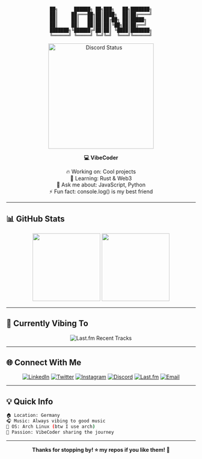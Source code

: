 <div align="center">

```
██╗      ██████╗ ██╗███╗   ██╗███████╗
██║     ██╔═══██╗██║████╗  ██║██╔════╝
██║     ██║   ██║██║██╔██╗ ██║█████╗  
██║     ██║   ██║██║██║╚██╗██║██╔══╝  
███████╗╚██████╔╝██║██║ ╚████║███████╗
╚══════╝ ╚═════╝ ╚═╝╚═╝  ╚═══╝╚══════╝
```

<img src="https://lanyard.cnrad.dev/api/999276298432163891?theme=dark&bg=0d1117&animated=true&hideDiscrim=false&borderRadius=30px&idleMessage=Probably%20coding..." alt="Discord Status" width="280"/>

**💻 VibeCoder**

🔥 Working on: Cool projects  
🌱 Learning: Rust & Web3  
💬 Ask me about: JavaScript, Python  
⚡ Fun fact: console.log() is my best friend  

</div>

---

## 📊 GitHub Stats

<div align="center">
  <img height="180em" src="https://github-readme-stats.vercel.app/api?username=l0ine&show_icons=true&theme=radical&include_all_commits=true&count_private=true"/>
  <img height="180em" src="https://github-readme-stats.vercel.app/api/top-langs/?username=l0ine&layout=compact&theme=radical"/>
</div>

---

## 🎵 Currently Vibing To

<div align="center">
  <img src="https://lastfm-recently-played.vercel.app/api?user=Loine15&count=5&width=400" alt="Last.fm Recent Tracks"/>
</div>

---

## 🌐 Connect With Me

<div align="center">
  
[![LinkedIn](https://img.shields.io/badge/LinkedIn-0077B5?style=for-the-badge&logo=linkedin&logoColor=white)](https://linkedin.com/in/loine)
[![Twitter](https://img.shields.io/badge/Twitter-1DA1F2?style=for-the-badge&logo=twitter&logoColor=white)](https://twitter.com/loine)
[![Instagram](https://img.shields.io/badge/Instagram-E4405F?style=for-the-badge&logo=instagram&logoColor=white)](https://instagram.com/loine)
[![Discord](https://img.shields.io/badge/loine%231234-7289DA?style=for-the-badge&logo=discord&logoColor=white)](https://discord.gg/loine)
[![Last.fm](https://img.shields.io/badge/Last.fm-D51007?style=for-the-badge&logo=lastdotfm&logoColor=white)](https://last.fm/user/Loine15)
[![Email](https://img.shields.io/badge/Email-D14836?style=for-the-badge&logo=gmail&logoColor=white)](mailto:loine@example.com)

</div>



---

## 💡 Quick Info

```bash
🏠 Location: Germany
🎧 Music: Always vibing to good music
🐧 OS: Arch Linux (btw I use arch)
🚀 Passion: VibeCoder sharing the journey
```

---

<div align="center">
  
**Thanks for stopping by! ⭐ my repos if you like them! 🚀**

</div>
